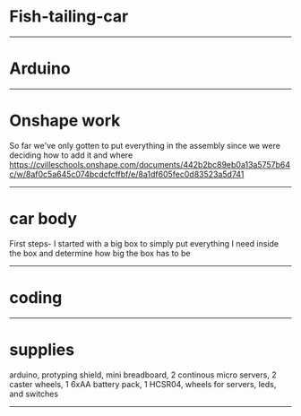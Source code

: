 # Fish-tailing-car
_______

# Arduino



_____

# Onshape work
So far we've only gotten to put everything in the assembly since we were deciding how to add it and where
https://cvilleschools.onshape.com/documents/442b2bc89eb0a13a5757b64c/w/8af0c5a645c074bcdcfcffbf/e/8a1df605fec0d83523a5d741


______

# car body

First steps- I started with a big box to simply put everything I need inside the box and determine how big the box has to be 

______

# coding



______

# supplies 
arduino, protyping shield, mini breadboard, 2 continous micro servers, 2 caster wheels, 1 6xAA battery pack, 1 HCSR04, wheels for servers, leds, and switches

______
